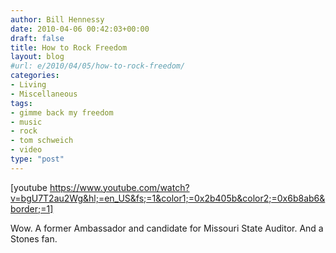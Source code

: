 ```yaml
---
author: Bill Hennessy
date: 2010-04-06 00:42:03+00:00
draft: false
title: How to Rock Freedom
layout: blog
#url: e/2010/04/05/how-to-rock-freedom/
categories:
- Living
- Miscellaneous
tags:
- gimme back my freedom
- music
- rock
- tom schweich
- video
type: "post"
---
```


[youtube https://www.youtube.com/watch?v=bgU7T2au2Wg&hl;=en_US&fs;=1&color1;=0x2b405b&color2;=0x6b8ab6&border;=1]  

 

Wow. A former Ambassador and candidate for Missouri State Auditor. And a Stones fan. 
